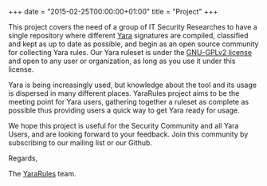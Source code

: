 +++
date = "2015-02-25T00:00:00+01:00"
title = "Project"
+++

This project covers the need of a group of IT Security Researches to have a single repository where different [Yara](http://virustotal.github.io/yara/) signatures are compiled, classified and kept as up to date as possible, and begin as an open source community for collecting Yara rules. Our Yara ruleset is under the [GNU-GPLv2 license](http://www.gnu.org/licenses/gpl-2.0.html "GNU GPL License v2") and open to any user or organization, as long as you use it under this license.

Yara is being increasingly used, but knowledge about the tool and its usage is dispersed in many different places. YaraRules project aims to be the meeting point for Yara users, gathering together a ruleset as complete as possible thus providing users a quick way to get Yara ready for usage.

We hope this project is useful for the Security Community and all Yara Users, and are looking forward to your feedback. Join this community by subscribing to our mailing list or our Github.

Regards,

The [YaraRules](https://twitter.com/yararules) team.
